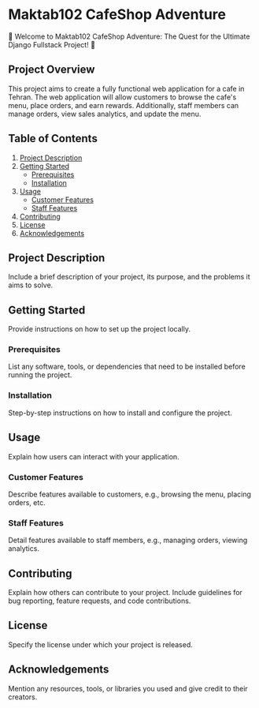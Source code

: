 # Maktab102 CafeShop Adventure

🌟 Welcome to Maktab102 CafeShop Adventure: The Quest for the Ultimate Django Fullstack Project! 🌟

## Project Overview

This project aims to create a fully functional web application for a cafe in Tehran. The web application will allow customers to browse the cafe's menu, place orders, and earn rewards. Additionally, staff members can manage orders, view sales analytics, and update the menu.

## Table of Contents

1. [Project Description](#project-description)
2. [Getting Started](#getting-started)
   - [Prerequisites](#prerequisites)
   - [Installation](#installation)
3. [Usage](#usage)
   - [Customer Features](#customer-features)
   - [Staff Features](#staff-features)
4. [Contributing](#contributing)
5. [License](#license)
6. [Acknowledgements](#acknowledgements)

## Project Description

Include a brief description of your project, its purpose, and the problems it aims to solve.

## Getting Started

Provide instructions on how to set up the project locally.

### Prerequisites

List any software, tools, or dependencies that need to be installed before running the project.

### Installation

Step-by-step instructions on how to install and configure the project.

## Usage

Explain how users can interact with your application.

### Customer Features

Describe features available to customers, e.g., browsing the menu, placing orders, etc.

### Staff Features

Detail features available to staff members, e.g., managing orders, viewing analytics.

## Contributing

Explain how others can contribute to your project. Include guidelines for bug reporting, feature requests, and code contributions.

## License

Specify the license under which your project is released.

## Acknowledgements

Mention any resources, tools, or libraries you used and give credit to their creators.

